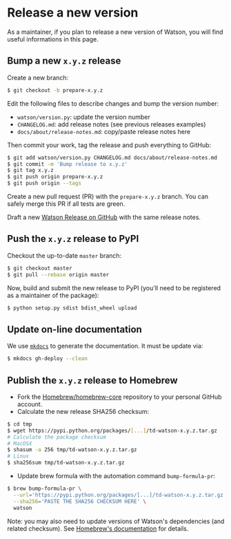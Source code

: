 # Release a new version

As a maintainer, if you plan to release a new version of Watson, you will find
useful informations in this page.

## Bump a new `x.y.z` release

Create a new branch:

```bash
$ git checkout -b prepare-x.y.z
```

Edit the following files to describe changes and bump the version number:

* `watson/version.py`: update the version number
* `CHANGELOG.md`: add release notes (see previous releases examples)
* `docs/about/release-notes.md`: copy/paste release notes here

Then commit your work, tag the release and push everything to GitHub:

```bash
$ git add watson/version.py CHANGELOG.md docs/about/release-notes.md
$ git commit -m 'Bump release to x.y.z'
$ git tag x.y.z
$ git push origin prepare-x.y.z
$ git push origin --tags
```

Create a new pull request (PR) with the `prepare-x.y.z` branch. You can safely
merge this PR if all tests are green.

Draft a new [Watson Release on
GitHub](https://github.com/TailorDev/Watson/releases) with the same release
notes.

## Push the `x.y.z` release to PyPI

Checkout the up-to-date `master` branch:

```bash
$ git checkout master
$ git pull --rebase origin master
```

Now, build and submit the new release to PyPI (you'll need to be registered as a
maintainer of the package):

```bash
$ python setup.py sdist bdist_wheel upload
```

## Update on-line documentation

We use [`mkdocs`](http://www.mkdocs.org) to generate the documentation. It must
be update via:

```bash
$ mkdocs gh-deploy --clean
```

## Publish the `x.y.z` release to Homebrew

* Fork the [Homebrew/homebrew-core](https://github.com/Homebrew/homebrew-core)
  repository to your personal GitHub account.
* Calculate the new release SHA256 checksum:

```bash
$ cd tmp
$ wget https://pypi.python.org/packages/[...]/td-watson-x.y.z.tar.gz
# Calculate the package checksum
# MacOSX
$ shasum -a 256 tmp/td-watson-x.y.z.tar.gz
# Linux
$ sha256sum tmp/td-watson-x.y.z.tar.gz
```

* Update brew formula with the automation command `bump-formula-pr`:

```bash
$ brew bump-formula-pr \
  --url='https://pypi.python.org/packages/[...]/td-watson-x.y.z.tar.gz' \
  --sha256='PASTE THE SHA256 CHECKSUM HERE' \
  watson
```

Note: you may also need to update versions of Watson's dependencies (and related
checksum). See [Homebrew's
documentation](https://docs.brew.sh/How-To-Open-a-Homebrew-Pull-Request.html)
for details.
